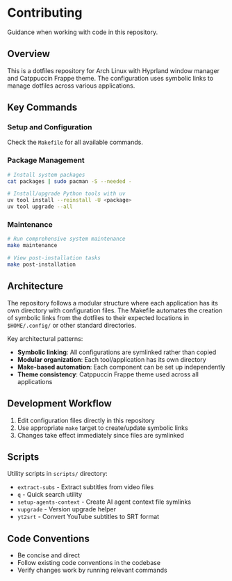 # Contributing

Guidance when working with code in this repository.

## Overview

This is a dotfiles repository for Arch Linux with Hyprland window manager and Catppuccin Frappe theme. The configuration uses symbolic links to manage dotfiles across various applications.

## Key Commands

### Setup and Configuration

Check the `Makefile` for all available commands.

### Package Management

```bash
# Install system packages
cat packages | sudo pacman -S --needed -

# Install/upgrade Python tools with uv
uv tool install --reinstall -U <package>
uv tool upgrade --all
```

### Maintenance

```bash
# Run comprehensive system maintenance
make maintenance

# View post-installation tasks
make post-installation
```

## Architecture

The repository follows a modular structure where each application has its own directory with configuration files. The Makefile automates the creation of symbolic links from the dotfiles to their expected locations in `$HOME/.config/` or other standard directories.

Key architectural patterns:
- **Symbolic linking**: All configurations are symlinked rather than copied
- **Modular organization**: Each tool/application has its own directory
- **Make-based automation**: Each component can be set up independently
- **Theme consistency**: Catppuccin Frappe theme used across all applications

## Development Workflow

1. Edit configuration files directly in this repository
2. Use appropriate `make` target to create/update symbolic links
3. Changes take effect immediately since files are symlinked

## Scripts

Utility scripts in `scripts/` directory:

- `extract-subs` - Extract subtitles from video files
- `q` - Quick search utility
- `setup-agents-context` - Create AI agent context file symlinks
- `vupgrade` - Version upgrade helper
- `yt2srt` - Convert YouTube subtitles to SRT format

## Code Conventions

- Be concise and direct
- Follow existing code conventions in the codebase
- Verify changes work by running relevant commands
